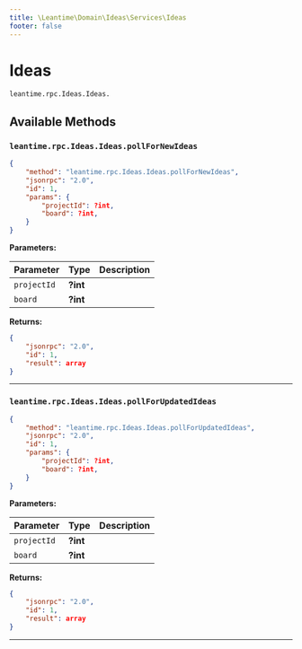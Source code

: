 ```yaml
---
title: \Leantime\Domain\Ideas\Services\Ideas
footer: false
---
```


# Ideas




`leantime.rpc.Ideas.Ideas.`


## Available Methods
### `leantime.rpc.Ideas.Ideas.pollForNewIdeas`



```json
{
    "method": "leantime.rpc.Ideas.Ideas.pollForNewIdeas",
    "jsonrpc": "2.0",
    "id": 1,
    "params": {
        "projectId": ?int,
        "board": ?int,
    }
}
```









**Parameters:**

| Parameter | Type | Description |
|-----------|------|-------------|
| `projectId` | **?int** |  |
| `board` | **?int** |  |


**Returns:**

```json
{
    "jsonrpc": "2.0",
    "id": 1,
    "result": array
}
```



---
### `leantime.rpc.Ideas.Ideas.pollForUpdatedIdeas`



```json
{
    "method": "leantime.rpc.Ideas.Ideas.pollForUpdatedIdeas",
    "jsonrpc": "2.0",
    "id": 1,
    "params": {
        "projectId": ?int,
        "board": ?int,
    }
}
```









**Parameters:**

| Parameter | Type | Description |
|-----------|------|-------------|
| `projectId` | **?int** |  |
| `board` | **?int** |  |


**Returns:**

```json
{
    "jsonrpc": "2.0",
    "id": 1,
    "result": array
}
```



---

